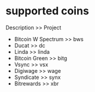 # supported coins


Description			>>					Project
- Bitcoin W Spectrum		>>		bws
- Ducat									>>		dc
- Linda									>>		linda
- Bitcoin Green									>>		bitg
- Vsync					>>		vsx
- Digiwage				>>		wage
- Syndicate				>> 		synx
- Bitrewards			>> 		xbr
